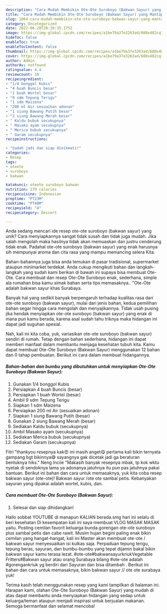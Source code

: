 ```yaml
---
description: "Cara Mudah Membikin Ote-Ote Suroboyo (Bakwan Sayur) yang Mantap"
title: "Cara Mudah Membikin Ote-Ote Suroboyo (Bakwan Sayur) yang Mantap"
slug: 1864-cara-mudah-membikin-ote-ote-suroboyo-bakwan-sayur-yang-mantap
category: Uncategorized
date: 2022-06-28T20:39:35.175Z
image: https://img-global.cpcdn.com/recipes/a1be79a37e3263ad/680x482cq70/ote-ote-suroboyo-bakwan-sayur-foto-resep-utama.jpg
hideToc: false
enableToc: true
enableTocContent: false
thumbnail: https://img-global.cpcdn.com/recipes/a1be79a37e3263ad/680x482cq70/ote-ote-suroboyo-bakwan-sayur-foto-resep-utama.jpg
cover: https://img-global.cpcdn.com/recipes/a1be79a37e3263ad/680x482cq70/ote-ote-suroboyo-bakwan-sayur-foto-resep-utama.jpg
author: Admin
authorAv: notfound
ratingvalue: 4.4
reviewcount: 10
recipeingredient:
- "1/4 bonggol Kubis"
- "4 buah Buncis besar"
- "1 buah Wortel besar"
- "9 sdm Tepung Terigu"
- "1 sdm Maizena"
- "200 ml Air sesuaikan adonan"
- "1 siung Bawang Putih besar"
- "2 siung Bawang Merah besar"
- " Kaldu bubuk secukupnya"
- " Masako ayam secukupnya"
- " Merica bubuk secukupnya"
- " Garam secukupnya"
recipeinstructions:

- "Sudah jadi dan siap dinikmati!"
categories:
- Resep
tags:
- oteote
- suroboyo
- bakwan

katakunci: oteote suroboyo bakwan 
nutrition: 279 calories
recipecuisine: Indonesian
preptime: "PT23M"
cooktime: "PT40M"
recipeyield: "4"
recipecategory: Dessert

---
```





Anda sedang mencari ide resep ote-ote suroboyo (bakwan sayur) yang unik? Cara menyiapkannya sangat tidak susah dan tidak juga mudah. Jika salah mengolah maka hasilnya tidak akan memuaskan dan justru cenderung tidak enak. Padahal ote-ote suroboyo (bakwan sayur) yang enak harusnya sih mempunyai aroma dan cita rasa yang mampu memancing selera Kita.





Bahan-bahannya juga bisa anda temukan di pasar tradisional, supermarket ataupun minimarket terdekat. Anda cukup mengikuti bahan dan langkah-langkah yang sudah kami berikan di bawah ini supaya bisa membuat Ote-Ote. Cara membuat dan resep Ote-Ote Suroboyo enak, sederhana, simple ala rumahan bisa kamu simak bahan serta tips memasaknya.. &#34;Ote-Ote adalah bakwan sayur khas Surabaya.

Banyak hal yang sedikit banyak berpengaruh terhadap kualitas rasa dari ote-ote suroboyo (bakwan sayur), mulai dari jenis bahan, kedua pemilihan bahan segar hingga cara mengolah dan menyajikannya. Tidak usah pusing jika hendak menyiapkan ote-ote suroboyo (bakwan sayur) yang enak di mana pun kamu berada, karena asal sudah tahu triknya maka hidangan ini dapat jadi suguhan spesial.






Nah, kali ini kita coba, yuk, variasikan ote-ote suroboyo (bakwan sayur) sendiri di rumah. Tetap dengan bahan sederhana, hidangan ini dapat memberi manfaat dalam membantu menjaga kesehatan tubuh kita. Kamu dapat membuat Ote-Ote Suroboyo (Bakwan Sayur) menggunakan 12 bahan dan 0 tahap pembuatan. Berikut ini cara dalam membuat hidangannya.

<!--inarticleads1-->

##### Bahan-bahan dan bumbu yang dibutuhkan untuk menyiapkan Ote-Ote Suroboyo (Bakwan Sayur):

1. Gunakan 1/4 bonggol Kubis
1. Persiapkan 4 buah Buncis (besar)
1. Persiapkan 1 buah Wortel (besar)
1. Ambil 9 sdm Tepung Terigu
1. Siapkan 1 sdm Maizena
1. Persiapkan 200 ml Air (sesuaikan adonan)
1. Siapkan 1 siung Bawang Putih (besar)
1. Gunakan 2 siung Bawang Merah (besar)
1. Sediakan  Kaldu bubuk (secukupnya)
1. Ambil  Masako ayam (secukupnya)
1. Sediakan  Merica bubuk (secukupnya)
1. Sediakan  Garam (secukupnya)


Fitri &#34;thankyou resepnya kak😍 ini masih anget😋 pertama kali bikin ternyata gampang bgt bikinnya😅 sayangnya gak dicetak jadi ga beraturan bentuknya hiks.&#34; Neng Inciie &#34;Makasih banyak resepnya mbak, tp kok wktu nyetak di sendoknya lama ya adonanya jatuhnya itu pun pas jatuhnya pakai bantuan. Berikut ini bahan dan cara untuk memasaknya, yuk kita coba resep bakwan sayur (ote-ote)! Bakwan sayur /ote ote sambal petis. Kebanyakan sayuran yang dipakai adalah wortel, kubis, dan. 

<!--inarticleads2-->

##### Cara membuat Ote-Ote Suroboyo (Bakwan Sayur):


1. Selesai dan siap dihidangkan!

Hallo sobbat YOUTUBE di manapun KALIAN berada.smg hari ini selalu di beri kesehatan Di kesempatan kali ini saya membuat VLOG MASAK MASAK yaitu. Posting cemilan favorit keluarga bunda.gorengan ote-ote suroboyo plus sambal petis dan cabe rawit. Musim hujan begini paling enak bikin cemilan yang hangat-hangat, kali ini Master akan membuat ote-ote / bakwan sayur menyesuaikan isi kulkas saja. Perpaduan tepung terigu, tepung beras, sayuran, dan bumbu-bumbu yang tepat dijamin bakal bikin bakwan sayur kamu terasa lezat. #ote-ote#bakwansayurkriukVegetable Fritters#Bakwan sayur atau orang Surabaya bilang #ote-ote adalah #gorengankriuk yg berdiri dari Sayuran dan bisa ditambah . Berikut ini bahan dan cara untuk memasaknya, bikin bakwan sayur // ote ote surabaya yuk! 

Terima kasih telah menggunakan resep yang kami tampilkan di halaman ini. Harapan kami, olahan Ote-Ote Suroboyo (Bakwan Sayur) yang mudah di atas dapat membantu anda menyiapkan hidangan yang sedap untuk keluarga/teman ataupun menjadi inspirasi untuk berjualan makanan. Semoga bermanfaat dan selamat mencoba!
